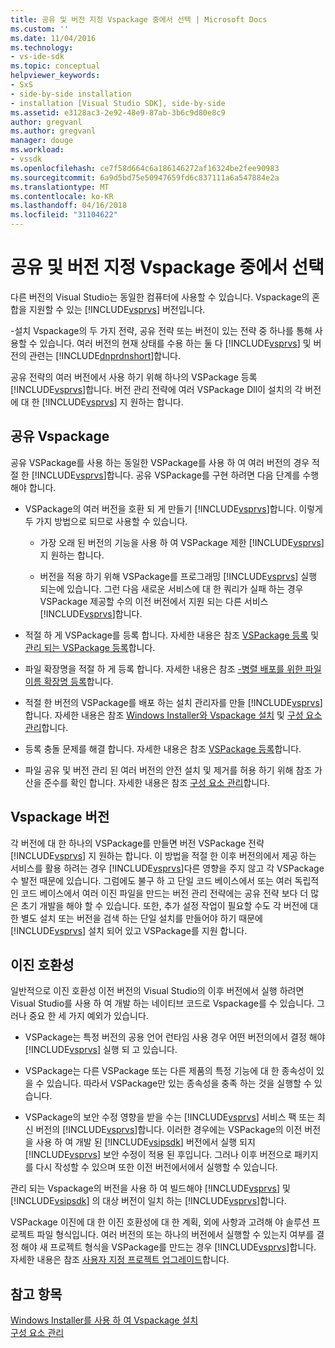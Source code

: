 ```yaml
---
title: 공유 및 버전 지정 Vspackage 중에서 선택 | Microsoft Docs
ms.custom: ''
ms.date: 11/04/2016
ms.technology:
- vs-ide-sdk
ms.topic: conceptual
helpviewer_keywords:
- SxS
- side-by-side installation
- installation [Visual Studio SDK], side-by-side
ms.assetid: e3128ac3-2e92-48e9-87ab-3b6c9d80e8c9
author: gregvanl
ms.author: gregvanl
manager: douge
ms.workload:
- vssdk
ms.openlocfilehash: ce7f58d664c6a186146272af16324be2fee90983
ms.sourcegitcommit: 6a9d5bd75e50947659fd6c837111a6a547884e2a
ms.translationtype: MT
ms.contentlocale: ko-KR
ms.lasthandoff: 04/16/2018
ms.locfileid: "31104622"
---
```

# <a name="choosing-between-shared-and-versioned-vspackages"></a>공유 및 버전 지정 Vspackage 중에서 선택
다른 버전의 Visual Studio는 동일한 컴퓨터에 사용할 수 있습니다. Vspackage의 혼합을 지원할 수 있는 [!INCLUDE[vsprvs](../code-quality/includes/vsprvs_md.md)] 버전입니다.  
  
 -설치 Vspackage의 두 가지 전략, 공유 전략 또는 버전이 있는 전략 중 하나를 통해 사용할 수 있습니다. 여러 버전의 현재 상태를 수용 하는 둘 다 [!INCLUDE[vsprvs](../code-quality/includes/vsprvs_md.md)] 및 버전의 관련는 [!INCLUDE[dnprdnshort](../code-quality/includes/dnprdnshort_md.md)]합니다.  
  
 공유 전략의 여러 버전에서 사용 하기 위해 하나의 VSPackage 등록 [!INCLUDE[vsprvs](../code-quality/includes/vsprvs_md.md)]합니다. 버전 관리 전략에 여러 VSPackage Dll이 설치의 각 버전에 대 한 [!INCLUDE[vsprvs](../code-quality/includes/vsprvs_md.md)] 지 원하는 합니다.  
  
## <a name="shared-vspackages"></a>공유 Vspackage  
 공유 VSPackage를 사용 하는 동일한 VSPackage를 사용 하 여 여러 버전의 경우 적절 한 [!INCLUDE[vsprvs](../code-quality/includes/vsprvs_md.md)]합니다. 공유 VSPackage를 구현 하려면 다음 단계를 수행 해야 합니다.  
  
-   VSPackage의 여러 버전을 호환 되 게 만들기 [!INCLUDE[vsprvs](../code-quality/includes/vsprvs_md.md)]합니다. 이렇게 두 가지 방법으로 되므로 사용할 수 있습니다.  
  
    -   가장 오래 된 버전의 기능을 사용 하 여 VSPackage 제한 [!INCLUDE[vsprvs](../code-quality/includes/vsprvs_md.md)] 지 원하는 합니다.  
  
    -   버전을 적용 하기 위해 VSPackage를 프로그래밍 [!INCLUDE[vsprvs](../code-quality/includes/vsprvs_md.md)] 실행 되는에 있습니다. 그런 다음 새로운 서비스에 대 한 쿼리가 실패 하는 경우 VSPackage 제공할 수의 이전 버전에서 지원 되는 다른 서비스 [!INCLUDE[vsprvs](../code-quality/includes/vsprvs_md.md)]합니다.  
  
-   적절 하 게 VSPackage를 등록 합니다. 자세한 내용은 참조 [VSPackage 등록](../extensibility/internals/vspackage-registration.md) 및 [관리 되는 VSPackage 등록](http://msdn.microsoft.com/en-us/f69e0ea3-6a92-4639-8ca9-4c9c210e58a1)합니다.  
  
-   파일 확장명을 적절 하 게 등록 합니다. 자세한 내용은 참조 [-병렬 배포를 위한 파일 이름 확장명 등록](../extensibility/registering-file-name-extensions-for-side-by-side-deployments.md)합니다.  
  
-   적절 한 버전의 VSPackage를 배포 하는 설치 관리자를 만들 [!INCLUDE[vsprvs](../code-quality/includes/vsprvs_md.md)]합니다. 자세한 내용은 참조 [Windows Installer와 Vspackage 설치](../extensibility/internals/installing-vspackages-with-windows-installer.md) 및 [구성 요소 관리](../extensibility/internals/component-management.md)합니다.  
  
-   등록 충돌 문제를 해결 합니다. 자세한 내용은 참조 [VSPackage 등록](../extensibility/internals/vspackage-registration.md)합니다.  
  
-   파일 공유 및 버전 관리 된 여러 버전의 안전 설치 및 제거를 허용 하기 위해 참조 가산을 준수를 확인 합니다. 자세한 내용은 참조 [구성 요소 관리](../extensibility/internals/component-management.md)합니다.  
  
## <a name="versioned-vspackages"></a>Vspackage 버전  
 각 버전에 대 한 하나의 VSPackage를 만들면 버전 VSPackage 전략 [!INCLUDE[vsprvs](../code-quality/includes/vsprvs_md.md)] 지 원하는 합니다. 이 방법을 적절 한 이후 버전의에서 제공 하는 서비스를 활용 하려는 경우 [!INCLUDE[vsprvs](../code-quality/includes/vsprvs_md.md)]다른 영향을 주지 않고 각 VSPackage 수 발전 때문에 있습니다. 그럼에도 불구 하 고 단일 코드 베이스에서 또는 여러 독립적인 코드 베이스에서 여러 이진 파일을 만드는 버전 관리 전략에는 공유 전략 보다 더 많은 초기 개발을 해야 할 수 있습니다. 또한, 추가 설정 작업이 필요할 수도 각 버전에 대 한 별도 설치 또는 버전을 검색 하는 단일 설치를 만들어야 하기 때문에 [!INCLUDE[vsprvs](../code-quality/includes/vsprvs_md.md)] 설치 되어 있고 VSPackage를 지원 합니다.  
  
## <a name="binary-compatibility"></a>이진 호환성  
 일반적으로 이진 호환성 이전 버전의 Visual Studio의 이후 버전에서 실행 하려면 Visual Studio를 사용 하 여 개발 하는 네이티브 코드로 Vspackage를 수 있습니다. 그러나 중요 한 세 가지 예외가 있습니다.  
  
-   VSPackage는 특정 버전의 공용 언어 런타임 사용 경우 어떤 버전의에서 결정 해야 [!INCLUDE[vsprvs](../code-quality/includes/vsprvs_md.md)] 실행 되 고 있습니다.  
  
-   VSPackage는 다른 VSPackage 또는 다른 제품의 특정 기능에 대 한 종속성이 있을 수 있습니다. 따라서 VSPackage만 있는 종속성을 충족 하는 것을 실행할 수 있습니다.  
  
-   VSPackage의 보안 수정 영향을 받을 수는 [!INCLUDE[vsprvs](../code-quality/includes/vsprvs_md.md)] 서비스 팩 또는 최신 버전의 [!INCLUDE[vsprvs](../code-quality/includes/vsprvs_md.md)]합니다. 이러한 경우에는 VSPackage의 이전 버전을 사용 하 여 개발 된 [!INCLUDE[vsipsdk](../extensibility/includes/vsipsdk_md.md)] 버전에서 실행 되지 [!INCLUDE[vsprvs](../code-quality/includes/vsprvs_md.md)] 보안 수정이 적용 된 후입니다. 그러나 이후 버전으로 패키지를 다시 작성할 수 있으며 또한 이전 버전에서에서 실행할 수 있습니다.  
  
 관리 되는 Vspackage의 버전을 사용 하 여 빌드해야 [!INCLUDE[vsprvs](../code-quality/includes/vsprvs_md.md)] 및 [!INCLUDE[vsipsdk](../extensibility/includes/vsipsdk_md.md)] 의 대상 버전이 일치 하는 [!INCLUDE[vsprvs](../code-quality/includes/vsprvs_md.md)]합니다.  
  
 VSPackage 이진에 대 한 이진 호환성에 대 한 계획, 외에 사항과 고려해 야 솔루션 프로젝트 파일 형식입니다. 여러 버전의 또는 하나의 버전에서 실행할 수 있는지 여부를 결정 해야 새 프로젝트 형식을 VSPackage를 만드는 경우 [!INCLUDE[vsprvs](../code-quality/includes/vsprvs_md.md)]합니다. 자세한 내용은 참조 [사용자 지정 프로젝트 업그레이드](../extensibility/internals/upgrading-projects.md#upgrading-custom-projects)합니다.  
  
## <a name="see-also"></a>참고 항목  
 [Windows Installer를 사용 하 여 Vspackage 설치](../extensibility/internals/installing-vspackages-with-windows-installer.md)   
 [구성 요소 관리](../extensibility/internals/component-management.md)